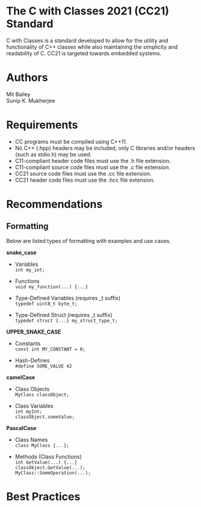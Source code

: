 # The C with Classes 2021 (CC21) Standard
C with Classes is a standard developed to allow for the utility and functionality of C++ classes while also maintaining the simplicity and readability of C. CC21 is targeted towards embedded systems.

# Authors
Mit Bailey  
Sunip K. Mukherjee  

# Requirements
- CC programs must be compiled using C++11.
- No C++ (.hpp) headers may be included; only C libraries and/or headers (such as stdio.h) may be used.
- C11-compliant header code files must use the .h file extension.
- C11-compliant source code files must use the .c file extension.
- CC21 source code files must use the .cc file extension.
- CC21 header code files must use the .hcc file extension.

# Recommendations

## Formatting

Below are listed types of formatting with examples and use cases.

__snake_case__
- Variables  
`int my_int;`

- Functions  
`void my_function(...) {...}`

- Type-Defined Variables (requires _t suffix)  
`typedef uint8_t byte_t;`

- Type-Defined Struct (requires _t suffix)  
`typedef struct {...} my_struct_type_t;`

__UPPER_SNAKE_CASE__
- Constants  
`const int MY_CONSTANT = 0;`

- Hash-Defines  
`#define SOME_VALUE 42`

__camelCase__
- Class Objects  
`MyClass classObject;`

- Class Variables  
`int myInt;`  
`classObject.someValue;`

__PascalCase__
- Class Names  
`class MyClass {...};`


- Methods (Class Functions)  
`int GetValue(...) {...}`  
`classObject.GetValue(...);`  
`MyClass::SomeOperation(...);`

# Best Practices